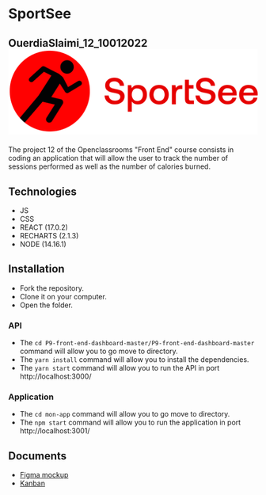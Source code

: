 # SportSee
OuerdiaSlaimi_12_10012022  
![SportSee](https://github.com/OuerdiaSlm/OuerdiaSlaimi_12_10012022/blob/master/mon-app/src/assets/logo.png?raw=true)  
-----------
The project 12 of the Openclassrooms "Front End" course consists in coding an application that will allow the user to track the number of sessions performed as well as the number of calories burned.

## Technologies
- JS
- CSS
- REACT (17.0.2)
- RECHARTS (2.1.3)
- NODE (14.16.1)

## Installation
- Fork the repository.
- Clone it on your computer.
- Open the folder.

### API
- The `cd P9-front-end-dashboard-master/P9-front-end-dashboard-master` command will allow you to go move to directory.
- The `yarn install` command will allow you to install the dependencies.
- The `yarn start` command will allow you to run the API in port http://localhost:3000/

### Application
- The `cd mon-app` command will allow you to go move to directory.
- The `npm start` command will allow you to run the application in port http://localhost:3001/

## Documents
- [Figma mockup](https://www.figma.com/file/BMomGVZqLZb811mDMShpLu/UI-design-Sportify-FR?node-id=0%3A1&t=Ly39DZHvtXC3M5M0-0)
- [Kanban](https://www.notion.so/Tableau-de-bord-SportSee-6686aa4b5f44417881a4884c9af5669e)


